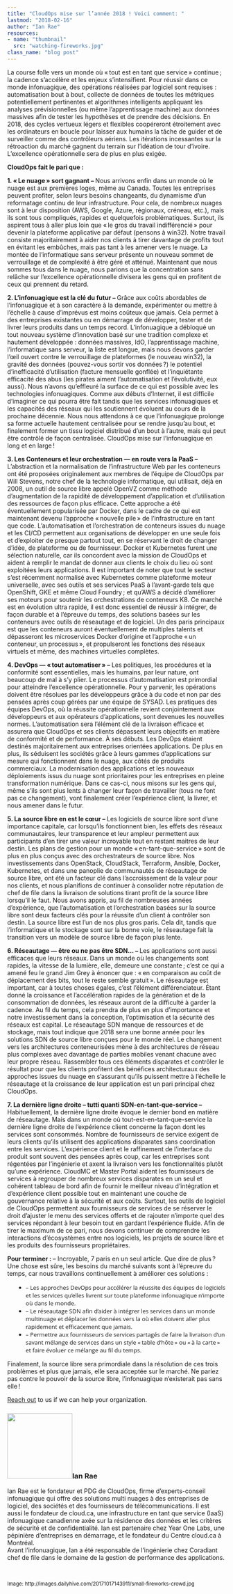 ```yaml
---
title: "CloudOps mise sur l’année 2018 ! Voici comment: "
lastmod: "2018-02-16"
author: "Ian Rae"
resources:
- name: "thumbnail"
  src: "watching-fireworks.jpg"
class_name: "blog post"
---
```


<p>La course folle vers un monde où « tout est en tant que service » continue ; la cadence s’accélère et les enjeux s’intensifient. Pour réussir dans ce monde infonuagique, des opérations réalisées par logiciel sont requises : automatisation bout à bout, collecte de données de toutes les métriques potentiellement pertinentes et algorithmes intelligents appliquant les analyses prévisionnelles (ou même l’apprentissage machine) aux données massives afin de tester les hypothèses et de prendre des décisions. En 2018, des cycles vertueux légers et flexibles coopéreront étroitement avec les ordinateurs en boucle pour laisser aux humains la tâche de guider et de surveiller comme des contrôleurs aériens. Les itérations incessantes sur la rétroaction du marché gagnent du terrain sur l’idéation de tour d’ivoire. L’excellence opérationnelle sera de plus en plus exigée.</p><p><strong>CloudOps fait le pari que :</strong></p><p><strong>1. « Le nuage » sort gagnant – </strong> Nous arrivons enfin dans un monde où le nuage est aux premières loges, même au Canada. Toutes les entreprises peuvent profiter, selon leurs besoins changeants, du dynamisme d’un reformatage continu de leur infrastructure. Pour cela, de nombreux nuages sont à leur disposition (AWS, Google, Azure, régionaux, créneau, etc.), mais ils sont tous compliqués, rapides et quelquefois problématiques. Surtout, ils aspirent tous à aller plus loin que « le gros du travail indifférencié » pour devenir la plateforme applicative par défaut (pensons à win32). Notre travail consiste majoritairement à aider nos clients à tirer davantage de profits tout en évitant les embûches, mais pas tant à les amener vers le nuage. La montée de l’informatique sans serveur présente un nouveau sommet de verrouillage et de complexité à être géré et atténué. Maintenant que nous sommes tous dans le nuage, nous parions que la concentration sans relâche sur l’excellence opérationnelle divisera les gens qui en profitent de ceux qui prennent du retard.</p><p><strong>2. L’infonuagique est la clé du futur – </strong> Grâce aux coûts abordables de l’infonuagique et à son caractère à la demande, expérimenter ou mettre à l’échelle à cause d’imprévus est moins coûteux que jamais. Cela permet à des entreprises existantes ou en démarrage de développer, tester et de livrer leurs produits dans un temps record. L’infonuagique a débloqué un tout nouveau système d’innovation basé sur une tradition complexe et hautement développée : données massives, IdO, l’apprentissage machine, l’informatique sans serveur, la liste est longue, mais nous devons garder l’œil ouvert contre le verrouillage de plateformes (le nouveau win32), la gravité des données (pouvez-vous sortir vos données ?) le potentiel d’inefficacité d’utilisation (facture mensuelle gonflée) et l’inquiétante efficacité des abus (les pirates aiment l’automatisation et l’évolutivité, eux aussi). Nous n’avons qu’effleuré la surface de ce qui est possible avec les technologies infonuagiques. Comme aux débuts d’Internet, il est difficile d’imaginer ce qui pourra être fait tandis que les services infonuagiques et les capacités des réseaux qui les soutiennent évoluent au cours de la prochaine décennie. Nous nous attendons à ce que l’infonuagique prolonge sa forme actuelle hautement centralisée pour se rendre jusqu’au bout, et finalement former un tissu logiciel distribué d’un bout à l’autre, mais qui peut être contrôlé de façon centralisée. CloudOps mise sur l’infonuagique en long et en large !</p><p><strong>3. Les Conteneurs et leur orchestration — en route vers la PaaS – </strong> L’abstraction et la normalisation de l’infrastructure Web par les conteneurs ont été proposées originalement aux membres de l’équipe de CloudOps par Will Stevens, notre chef de la technologie informatique, qui utilisait, déjà en 2008, un outil de source libre appelé OpenVZ comme méthode d’augmentation de la rapidité de développement d’application et d’utilisation des ressources de façon plus efficace. Cette approche a été éventuellement popularisée par Docker, dans le cadre de ce qui est maintenant devenu l’approche « nouvelle pile » de l’infrastructure en tant que code. L’automatisation et l’orchestration de conteneurs issues du nuage et les CI/CD permettent aux organisations de développer en une seule fois et d’exploiter de presque partout tout, en se réservant le droit de changer d’idée, de plateforme ou de fournisseur. Docker et Kubernetes furent une sélection naturelle, car ils concordent avec la mission de CloudOps et aident à remplir le mandat de donner aux clients le choix du lieu où sont exploitées leurs applications. Il est important de noter que tout le secteur s’est récemment normalisé avec Kubernetes comme plateforme moteur universelle, avec ses outils et ses services PaaS à l’avant-garde tels que OpenShift, GKE et même Cloud Foundry ; et qu’AWS a décidé d’améliorer ses moteurs pour soutenir les orchestrations de conteneurs K8. Ce marché est en évolution ultra rapide, il est donc essentiel de réussir à intégrer, de façon durable et à l’épreuve du temps, des solutions basées sur les conteneurs avec outils de réseautage et de logiciel. Un des paris principaux est que les conteneurs auront éventuellement de multiples talents et dépasseront les microservices Docker d’origine et l’approche « un conteneur, un processus », et propulseront les fonctions des réseaux virtuels et même, des machines virtuelles complètes.</p><p><strong>4. DevOps — « tout automatiser » – </strong> Les politiques, les procédures et la conformité sont essentielles, mais les humains, par leur nature, ont beaucoup de mal à s’y plier. Le processus d’automatisation est primordial pour atteindre l’excellence opérationnelle. Pour y parvenir, les opérations doivent être résolues par les développeurs grâce à du code et non par des pensées après coup gérées par une équipe de SYSAD. Les pratiques des équipes DevOps, où la réussite opérationnelle revient conjointement aux développeurs et aux opérateurs d’applications, sont devenues les nouvelles normes. L’automatisation sera l’élément clé de la livraison efficace et assurera que CloudOps et ses clients dépassent leurs objectifs en matière de conformité et de performance. À ses débuts. Les DevOps étaient destinés majoritairement aux entreprises orientées applications. De plus en plus, ils séduisent les sociétés grâce à leurs gammes d’applications sur mesure qui fonctionnent dans le nuage, aux côtés de produits commerciaux. La modernisation des applications et les nouveaux déploiements issus du nuage sont prioritaires pour les entreprises en pleine transformation numérique. Dans ce cas-ci, nous misons sur les gens qui, même s’ils sont plus lents à changer leur façon de travailler (tous ne font pas ce changement), vont finalement créer l’expérience client, la livrer, et nous amener dans le futur.</p><p><strong>5. La source libre en est le cœur – </strong> Les logiciels de source libre sont d’une importance capitale, car lorsqu’ils fonctionnent bien, les effets des réseaux communautaires, leur transparence et leur ampleur permettent aux participants d’en tirer une valeur incroyable tout en restant maitres de leur destin. Les plans de gestion pour un monde « en-tant-que-service » sont de plus en plus conçus avec des orchestrateurs de source libre. Nos investissements dans OpenStack, CloudStack, Terraform, Ansible, Docker, Kubernetes, et dans une panoplie de communautés de réseautage de source libre, ont été un facteur clé dans l’accroissement de la valeur pour nos clients, et nous planifions de continuer à consolider notre réputation de chef de file dans la livraison de solutions tirant profit de la source libre lorsqu’il le faut. Nous avons appris, au fil de nombreuses années d’expérience, que l’automatisation et l’orchestration basées sur la source libre sont deux facteurs clés pour la réussite d’un client à contrôler son destin. La source libre est l’un de nos plus gros paris. Cela dit, tandis que l’informatique et le stockage sont sur la bonne voie, le réseautage fait la transition vers un modèle de source libre de façon plus lente.</p><p><strong>6. Réseautage — être ou ne pas être SDN… – </strong> Les applications sont aussi efficaces que leurs réseaux. Dans un monde où les changements sont rapides, la vitesse de la lumière, elle, demeure une constante ; c’est ce qui a amené feu le grand Jim Grey à énoncer que : « en comparaison au coût de déplacement des bits, tout le reste semble gratuit ». Le réseautage est important, car à toutes choses égales, c’est l’élément différenciateur. Étant donné la croissance et l’accélération rapides de la génération et de la consommation de données, les réseaux auront de la difficulté à garder la cadence. Au fil du temps, cela prendra de plus en plus d’importance et notre investissement dans la conception, l’optimisation et la sécurité des réseaux est capital. Le réseautage SDN manque de ressources et de stockage, mais tout indique que 2018 sera une bonne année pour les solutions SDN de source libre conçues pour le monde réel. Le changement vers les architectures conteneurisées mène à des architectures de réseau plus complexes avec davantage de parties mobiles venant chacune avec leur propre réseau. Rassembler tous ces éléments disparates et contrôler le résultat pour que les clients profitent des bénéfices architecturaux des approches issues du nuage en s’assurant qu’ils puissent mettre à l’échelle le réseautage et la croissance de leur application est un pari principal chez CloudOps.</p><p><strong>7. La dernière ligne droite – tutti quanti SDN-en-tant-que-service – </strong> Habituellement, la dernière ligne droite évoque le dernier bond en matière de réseautage. Mais dans un monde où tout-est-en-tant-que-service la dernière ligne droite de l’expérience client concerne la façon dont les services sont consommés. Nombre de fournisseurs de service exigent de leurs clients qu’ils utilisent des applications disparates sans coordination entre les services. L’expérience client et le raffinement de l’interface du produit sont souvent des pensées après coup, car les entreprises sont régentées par l’ingénierie et axent la livraison vers les fonctionnalités plutôt qu’une expérience. CloudMC et Master Portal aident les fournisseurs de services à regrouper de nombreux services disparates en un seul et cohérent tableau de bord afin de fournir le meilleur niveau d’intégration et d’expérience client possible tout en maintenant une couche de gouvernance relative à la sécurité et aux coûts. Surtout, les outils de logiciel de CloudOps permettent aux fournisseurs de services de se réserver le droit d’ajuster le menu des services offerts et de rajouter n’importe quel des services répondant à leur besoin tout en gardant l’expérience fluide. Afin de tirer le maximum de ce pari, nous devons continuer de comprendre les interactions d’écosystèmes entre nos logiciels, les projets de source libre et les produits des fournisseurs propriétaires.</p><p><strong>Pour terminer : </strong> – Incroyable, 7 paris en un seul article. Que dire de plus ? Une chose est sûre, les besoins du marché suivants sont à l’épreuve du temps, car nous travaillons continuellement à améliorer ces solutions :</p><ul style="margin:15px 0 0 20px; font-family:Open Sans; font-size:95%;"><li>– Les approches DevOps pour accélérer la réussite des équipes de logiciels et les services qu’elles livrent sur toute plateforme infonuagique n’importe où dans le monde.</li><li>– Le réseautage SDN afin d’aider à intégrer les services dans un monde multinuage et déplacer les données vers la où elles doivent aller plus rapidement et efficacement que jamais.</li><li>– Permettre aux fournisseurs de services partagés de faire la livraison d’un savant mélange de services dans un style « table d’hôte » ou « à la carte » et faire évoluer ce mélange au fil du temps.</li></ul><p>Finalement, la source libre sera primordiale dans la résolution de ces trois problèmes et plus que jamais, elle sera acceptée sur le marché. Ne pariez pas contre le pouvoir de la source libre, l’infonuagique n’existerait pas sans elle !</p><p><a href="https://www.cloudops.com/about-us/contact-us/" target="_blank">Reach out</a> to us if we can help your organization.</p><h3><img class="size-full wp-image-749 alignleft" title="Ian Rae" src="/images/blog/post/irae_150x150.jpeg" style="width: 150px;" alt="" width="150" height="150">Ian Rae</h3><p>Ian Rae est le fondateur et PDG de CloudOps, firme d’experts-conseil infonuagique qui offre des solutions multi nuages à des entreprises de logiciel, des sociétés et des fournisseurs de télécommunications. Il est aussi le fondateur de cloud.ca, une infrastructure en tant que service (IaaS) infonuagique canadienne axée sur la résidence des données et les critères de sécurité et de confidentialité. Ian est partenaire chez Year One Labs, une pépinière d’entreprises en démarrage, et le fondateur du Centre cloud.ca à Montréal.<br> Avant l’infonuagique, Ian a été responsable de l’ingénierie chez Coradiant chef de file dans le domaine de la gestion de performance des applications.</p><p>&nbsp;</p><p><small>Image: http://images.dailyhive.com/20171017143911/small-fireworks-crowd.jpg</small></p>